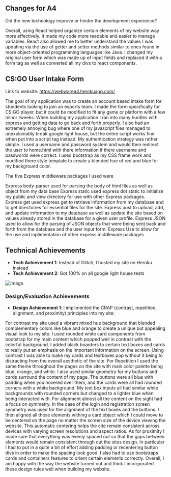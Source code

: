 ## Changes for A4 

Did the new technology improve or hinder the development experience?

Overall, using React helped organize certain elements of my website way more effectively. It made my code more readable and easier to manage variables. React also allowed me to better understand the values I was updating via the use of getter and setter methods similar to ones found in more object-oriented programming languages like Java. I changed my original user form which was made up of input fields and replaced it with a form tag as well as converted all my divs to react components.

## CS:GO User Intake Form

Link to website: https://webwarea4.herokuapp.com/

The goal of my application was to create an account based intake form for stundents looking to join an esports team. I made the form specifically for CS:GO player, but it could be modified to fit any game or platform with a few minor tweeks. When building my application I ran into many hurdles with express and getting data to go back and forth properly. I also had an extremely annoying bug where one of my javascript files managed to unexplainably break google light house, but the entire script works fine when put into a script tag instead. My authentication strategy was rather simple. I used a username and password system and would then redirect the user to home.html with there information if there username and passwords were correct. I used bootstrap as my CSS frame work and modified there style template to create a blended hue of red and blue for my background color. 

The five Express middleware packages I used were 

Express body-parser used for parsing the body of html files as well as object from my data base
Express static used express dot static to initialize my public and view directory for use with other Express packages.  
Express get used express get to retrieve information from my database and to get directories for essential files for the site. 
Express post to upload, add, and update information to my database as well as update the site based on values already stored in the database for a given user profile. 
Express JSON used to allow for the parsing of JSON objects that were being sent back and forth from the database and the user input form. 
Express Use to allow for the use and inplimentation of other express middleware packages 



## Technical Achievements
- **Tech Achievement 1**: Instead of Glitch, I hosted my site on Heroku instead
- **Tech Achievement 2**: Got 100% on all google light house tests 

![image](https://user-images.githubusercontent.com/73297412/192719849-218abd23-cdd8-42ff-ab71-a61a9ea8934f.png)


### Design/Evaluation Achievements
- **Design Achievement 1**: I implimented the CRAP (contrast, repetition, alignment, and proximity) principles into my site:

For contrast my site used a vibrant mixed hue background that blended complementary colors like blue and orange to create a unique but appealing visual look to my site. I used rounded white card components from bootstrap for my main content which popped well in contrast with the colorful background. I added black boarders to certain text boxes and cards to really put an emphasis on the important information on the screen. Using contrast I was able to make my cards and textboxes pop without it being to distracting from the overall aesthetic of the site. For Repetition I used the same theme throughout the pages on the site with main color palette being blue, orange, and white. I also used similar geometry for my buttons and cards surround the content of my page. The buttons were all blue with padding when you hovered over them, and the cards were all had rounded corners with a white background. My text box inputs all had similar white backgrounds with rounded corners but changed to a lighter blue when being interacted with. For alignment almost all the content on the sight had a focus on symmetry. In the case of the login and registration screen symmetry was used for the alignment of the text boxes and the buttons. I then aligned all these elements withing a card object which I could move to be centered on the page no matter the screen size of the device viewing the website. This automatic centering helps the cite remain consistent across devices with varying screen resolutions and aspect ratios. As for proximity I made sure that everything was evenly spaced out so that the gaps between elements would remain consistent through out the sites design. In particular I had to put in a quite a bit of effort adding padding or recentering button divs in order to make the spacing look good. I also had to use bootstraps cards and containers features to orient certain elements correctly. Overall, I am happy with the way the website turned out and think I incorporated these design rules well when building my website.  

